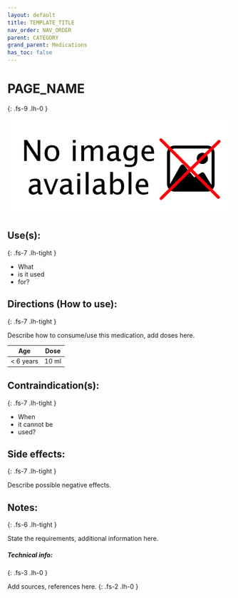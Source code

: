 ```yaml
---
layout: default
title: TEMPLATE_TITLE
nav_order: NAV_ORDER
parent: CATEGORY
grand_parent: Medications
has_toc: false
---
```


# PAGE_NAME
{: .fs-9 .lh-0 }

![IMAGE_ALT](https://raw.githubusercontent.com/yaBobJonez/FirstAid/master/assets/NoImage.png)

## Use(s):
{: .fs-7 .lh-tight }

- What
- is it used
- for?

## Directions (How to use):
{: .fs-7 .lh-tight }

Describe how to consume/use this medication, add doses here.

| Age       | Dose            |
|-----------|-----------------|
| < 6 years | 10 ml           |

## Contraindication(s):
{: .fs-7 .lh-tight }

- When
- it cannot be
- used?

## Side effects:
{: .fs-7 .lh-tight }

Describe possible negative effects.

## Notes:
{: .fs-6 .lh-tight }

State the requirements, additional information here.

##### Technical info:
{: .fs-3 .lh-0 }

Add sources, references here.
{: .fs-2 .lh-0 }